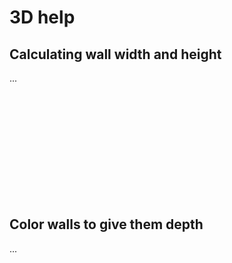 # 3D help

## Calculating wall width and height

...

<br><br><br><br><br><br><br><br><br><br>

## Color walls to give them depth

...